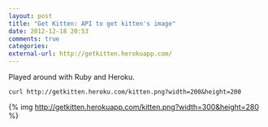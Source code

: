 ```yaml
---
layout: post
title: "Get Kitten: API to get kitten's image"
date: 2012-12-18 20:53
comments: true
categories: 
external-url: http://getkitten.herokuapp.com/
---
```


Played around with Ruby and Heroku.

```
curl http://getkitten.heroku.com/kitten.png?width=200&height=200
```

{% img http://getkitten.herokuapp.com/kitten.png?width=300&height=280 %}


